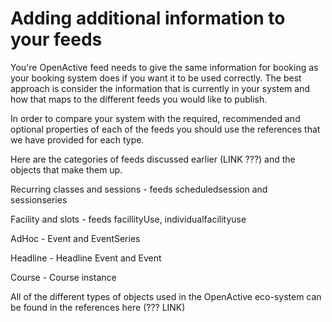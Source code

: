 # Adding additional information to your feeds

You're OpenActive feed needs to give the same information for booking as your booking system does  if you want it to be used correctly. The best approach is consider the information that is currently in your system and how that maps to the different feeds you would like to publish.&#x20;

In order to compare your system with the required, recommended and optional properties of each of the feeds you should use the references that we have provided for each type.

Here are the categories of feeds discussed earlier (LINK ???) and the objects that make them up.

Recurring classes and sessions - feeds scheduledsession and sessionseries

Facility and slots - feeds facillityUse, individualfacilityuse

AdHoc - Event and EventSeries

Headline - Headline Event and Event

Course - Course instance

All of the different types of objects used in the OpenActive eco-system can be found in the references here (??? LINK)
